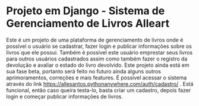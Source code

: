 # Projeto em Django - Sistema de Gerenciamento de Livros Alleart
 
Este é um projeto de uma plataforma de gerenciamento de livros onde é possível o usuário se cadastrar, fazer login e publicar informações sobre os livros que ele possui. Também é possível este usuário emprestar seus livros para outros usuários cadastrados assim como também fazer o registro da devolução e avaliar o estado do livro devolvido. Este projeto ainda está em sua fase beta, portanto será feito no futuro ainda alguns outros aprimoramentos, correções e mais features. É possível acessar o sistema através do link https://allesantos.pythonanywhere.com/auth/cadastro/ . Está funcional, então caso queira testa-lo, basta criar um cadastro, depois fazer login e começar publicar informações de livros.
